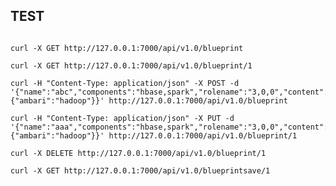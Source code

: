## TEST ###

<pre><code>
curl -X GET http://127.0.0.1:7000/api/v1.0/blueprint

curl -X GET http://127.0.0.1:7000/api/v1.0/blueprint/1

curl -H "Content-Type: application/json" -X POST -d '{"name":"abc","components":"hbase,spark","rolename":"3,0,0","content":{"ambari":"hadoop"}}' http://127.0.0.1:7000/api/v1.0/blueprint

curl -H "Content-Type: application/json" -X PUT -d '{"name":"aaa","components":"hbase,spark","rolename":"3,0,0","content":{"ambari":"hadoop"}}' http://127.0.0.1:7000/api/v1.0/blueprint/1

curl -X DELETE http://127.0.0.1:7000/api/v1.0/blueprint/1

curl -X GET http://127.0.0.1:7000/api/v1.0/blueprintsave/1

</code></pre>

